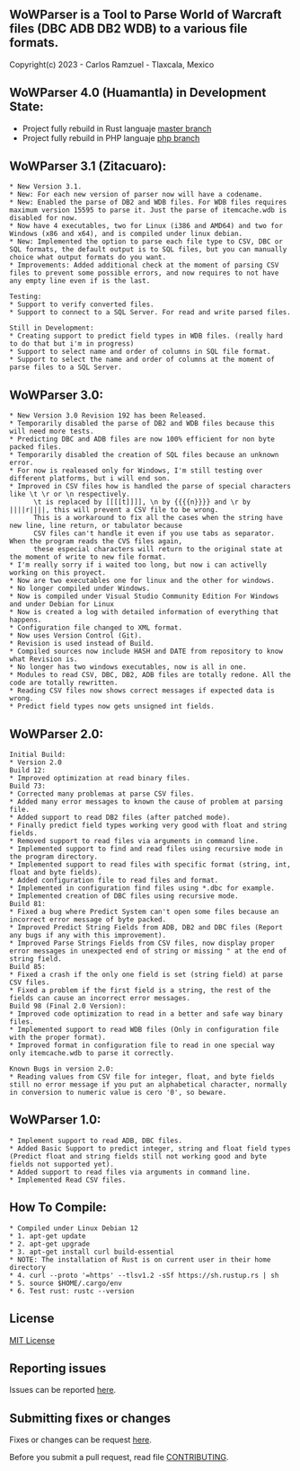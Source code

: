 ## WoWParser is a Tool to Parse World of Warcraft files (DBC ADB DB2 WDB) to a various file formats.

Copyright(c) 2023 - Carlos Ramzuel - Tlaxcala, Mexico

## WoWParser 4.0 (Huamantla) in Development State:
 - Project fully rebuild in Rust languaje [master branch](https://github.com/glkrlos/wowparser)
 - Project fully rebuild in PHP languaje [php branch](https://github.com/glkrlos/wowparser/tree/php)

## WoWParser 3.1 (Zitacuaro):
    * New Version 3.1.
    * New: For each new version of parser now will have a codename.
    * New: Enabled the parse of DB2 and WDB files. For WDB files requires maximum version 15595 to parse it. Just the parse of itemcache.wdb is disabled for now.
    * Now have 4 executables, two for Linux (i386 and AMD64) and two for Windows (x86 and x64), and is compiled under linux debian.
    * New: Implemented the option to parse each file type to CSV, DBC or SQL formats, the default output is to SQL files, but you can manually choice what output formats do you want.
    * Improvements: Added additional check at the moment of parsing CSV files to prevent some possible errors, and now requires to not have any empty line even if is the last.

    Testing:
    * Support to verify converted files.
    * Support to connect to a SQL Server. For read and write parsed files.

    Still in Development:
    * Creating support to predict field types in WDB files. (really hard to do that but i'm in progress)
    * Support to select name and order of columns in SQL file format.
    * Support to select the name and order of columns at the moment of parse files to a SQL Server.

## WoWParser 3.0:
    * New Version 3.0 Revision 192 has been Released.
    * Temporarily disabled the parse of DB2 and WDB files because this will need more tests.
    * Predicting DBC and ADB files are now 100% efficient for non byte packed files.
    * Temporarily disabled the creation of SQL files because an unknown error.
    * For now is realeased only for Windows, I'm still testing over different platforms, but i will end son.
    * Improved in CSV files how is handled the parse of special characters like \t \r or \n respectively.
          \t is replaced by [[[[t]]]], \n by {{{{n}}}} and \r by ||||r||||, this will prevent a CSV file to be wrong.
          This is a workaround to fix all the cases when the string have new line, line return, or tabulator because
          CSV files can't handle it even if you use tabs as separator. When the program reads the CVS files again,
          these especial characters will return to the original state at the moment of write to new file format.
    * I'm really sorry if i waited too long, but now i can activelly working on this proyect.
    * Now are two executables one for linux and the other for windows.
    * No longer compiled under Windows.
    * Now is compiled under Visual Studio Community Edition For Windows and under Debian for Linux
    * Now is created a log with detailed information of everything that happens.
    * Configuration file changed to XML format.
    * Now uses Version Control (Git).
    * Revision is used instead of Build.
    * Compiled sources now include HASH and DATE from repository to know what Revision is.
    * No longer has two windows executables, now is all in one.
    * Modules to read CSV, DBC, DB2, ADB files are totally redone. All the code are totally rewritten.
    * Reading CSV files now shows correct messages if expected data is wrong.
    * Predict field types now gets unsigned int fields.

## WoWParser 2.0:
    Initial Build:
    * Version 2.0
    Build 12:
    * Improved optimization at read binary files.
    Build 73:
    * Corrected many problemas at parse CSV files.
    * Added many error messages to known the cause of problem at parsing file.
    * Added support to read DB2 files (after patched mode).
    * Finally predict field types working very good with float and string fields.
    * Removed support to read files via arguments in command line.
    * Implemented support to find and read files using recursive mode in the program directory.
    * Implemented support to read files with specific format (string, int, float and byte fields).
    * Added configuration file to read files and format.
    * Implemented in configuration find files using *.dbc for example.
    * Implemented creation of DBC files using recursive mode.
    Build 81:
    * Fixed a bug where Predict System can't open some files because an incorrect error message of byte packed.
    * Improved Predict String Fields from ADB, DB2 and DBC files (Report any bugs if any with this improvement).
    * Improved Parse Strings Fields from CSV files, now display proper error messages in unexpected end of string or missing " at the end of string field.
    Build 85:
    * Fixed a crash if the only one field is set (string field) at parse CSV files.
    * Fixed a problem if the first field is a string, the rest of the fields can cause an incorrect error messages.
    Build 98 (Final 2.0 Version):
    * Improved code optimization to read in a better and safe way binary files.
    * Implemented support to read WDB files (Only in configuration file with the proper format).
    * Improved format in configuration file to read in one special way only itemcache.wdb to parse it correctly.

    Known Bugs in version 2.0:
    * Reading values from CSV file for integer, float, and byte fields still no error message if you put an alphabetical character, normally in conversion to numeric value is cero '0', so beware.

## WoWParser 1.0:
    * Implement support to read ADB, DBC files.
    * Added Basic Support to predict integer, string and float field types (Predict float and string fields still not working good and byte fields not supported yet).
    * Added support to read files via arguments in command line.
    * Implemented Read CSV files.

## How To Compile:
    * Compiled under Linux Debian 12
    * 1. apt-get update
    * 2. apt-get upgrade
    * 3. apt-get install curl build-essential
    * NOTE: The installation of Rust is on current user in their home directory
    * 4. curl --proto '=https' --tlsv1.2 -sSf https://sh.rustup.rs | sh
    * 5. source $HOME/.cargo/env
    * 6. Test rust: rustc --version

## License

[MIT License](LICENSE)

## Reporting issues

Issues can be reported [here](https://github.com/glkrlos/wowparser/issues).

## Submitting fixes or changes

Fixes or changes can be request [here](https://github.com/glkrlos/wowparser/pulls).

Before you submit a pull request, read file [CONTRIBUTING](CONTRIBUTING.md).
